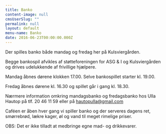 ```yaml
---
title: Banko
content-image: null
cmsUserSlug: ""
permalink: null
layout: default
menu-name: Banko
date: 2016-06-23T00:00:00.000Z
---
```


Der spilles banko både mandag og fredag her på 
Kulsviergården.

Begge bankospil afvikles af støtteforeningen for ASG & I og Kulsviergården og drives udelukkende af frivillige hjælpere.

Mandag åbnes dørene klokken 17.00. Selve bankospillet starter kl. 19.00. 

Fredag åbnes dørene kl. 16.30 og spillet går i gang kl. 18.30.

Nærmere information omkring mandagsbanko og fredagsbanko hos Ulla Hautop på tlf. 20 46 11 59 eller på [hautopulla@gmail.com](mailto:hautopulla@mail.com)
  

Caféen er åben hver gang vi spiller banko og der serveres dagens ret, smørrebrød, lækre kager, øl og vand til meget rimelige priser.
 
OBS: Det er ikke tilladt at medbringe egne mad- og drikkevarer.